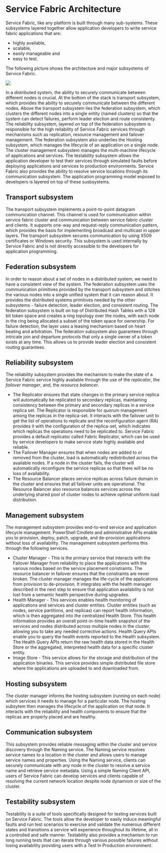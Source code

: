 <properties
   pageTitle="Service Fabric Architecture"
   description="Service Fabric is a distributed systems platform used to build scalable, reliable, and easily-managed applications for the cloud. This article shows the architecture of Service Fabric."
   services="service-fabric"
   documentationCenter=".net"
   authors="rishirsinha"
   manager="timlt"
   editor="rishirsinha"/>

<tags
	ms.service="service-fabric"
	ms.date="08/26/2015"
	wacn.date=""/>

# Service Fabric Architecture

Service Fabric, like any platform is built through many sub-systems. These subsystems layered together allow application developers to write service fabric applications that are: 

* highly available, 
* scalable, 
* easily manageable and 
* easy to test.

The following picture shows the architecture and major subsystems of Service Fabric.

![](./media/service-fabric-architecture/service-fabric-architecture.png)

In a distributed system, the ability to securely communicate between different nodes is crucial. At the bottom of the stack is transport subsystem, which provides the ability to securely communicate between the different nodes. Above the transport subsystem lies the federation subsystem, which clusters the different nodes into a single entity (named clusters) so that the system can detect failures, perform leader election and route consistenty. The reliability subsystem, layered on top of the federation subsystem is responsible for the high reliability of Service Fabric services through mechanisms such as replication, resource management and failover management. The federation subsystem also underlies the Hosting subsystem, which manages the lifecycle of an application on a single node. The cluster management subsystem manages the multi-machine lifecycle of applications and services. The testability subsystem allows the application developer to test their services through simulated faults before deploying applications and services to production environments.  Service Fabric also provides the ability to resolve service locations through its communication subsystem. The application programming model exposed to developers is layered on top of these susbsystems.

## Transport subsystem
The transport subsystem implements a point-to-point datagram communication channel. This channel is used for communication within service fabric cluster and communication between service fabric cluster and clients. It supports one-way and request-reply communication pattern, which provides the basis for implementing broadcast and multicast in upper layers. The transport subsystem secures communication by using X509 certificates or Windows security. This subsystem is used internally by Service Fabric and is not directly accessible to the developers for application programming.

## Federation subsystem
In order to reason about a set of nodes in a distributed system, we need to have a consistent view of the system. The federation subsystem uses the communication primitives provided by the transport subsystem and stitches the various nodes into a single unified system that it can reason about. It provides the distributed systems primitives needed by the other subsystems - failure detection, leader election, and consistent routing. The federation subsystem is built on top of Distributed Hash Tables with a 128 bit token space and creates a ring topology over the nodes, with each node in the ring being allocated a subset of the token space for ownership. For failure detection, the layer uses a leasing mechanism based on heart beating and arbitration. The federation subsystem also guarantees through intricate join and departure protocols that only a single owner of a token exists at any time. This allows us to provide leader election and consistent routing guarantees. 

## Reliability subsystem
The reliability subsystem provides the mechanism to make the state of a Service Fabric service highly available through the use of the _replicator_, the _failover manager_, and, the _resource balancer_.

* The Replicator ensures that state changes in the primary service replica will automatically be replicated to secondary replicas, maintaining consistency between the primary and secondary replicas in a service replica set. The Replicator is responsible for quorum management among the replicas in the replica-set. It interacts with the failover unit to get the list of operations to replicate and the reconfiguration agent (RA) provides it with the configuration of the replica-set, which indicates which replicas the operations need to be replicated to. Service Fabric provides a default replicator called Fabric Replicator, which can be used by service developers to make service state highly available and reliable.
* The Failover Manager ensures that when nodes are added to or removed from the cluster, load is automatically redistributed across the available nodes. If a node in the cluster fails, the cluster will automatically reconfigure the service replicas so that there will be no loss of availability.
* The Resource Balancer places service replicas across failure domain in the cluster and ensures that all failover units are operational. The Resource Balancer also resource balances services across the underlying shared pool of cluster nodes to achieve optimal uniform load distribution.

## Management subsystem
The management subsystem provides end-to-end service and application lifecycle management. PowerShell Cmdlets and administrative APIs enable you to provision, deploy, patch, upgrade, and de-provision applications without loss of availability. The management subsystem performs this through the following services.

* Cluster Manager - This is the primary service that interacts with the Failover Manager from reliability to place the applications with the various nodes based on the service placement constraints. The resource balancer in failover ensures that the constraints are never broken. The cluster manager manages the life-cycle of the applications from provision to de-provision. It integrates with the health manager described in the next step to ensure that application availability is not lost from a semantic health perspective during upgrades.
* Health Manager - This services enables health monitoring of applications and services and cluster entities. Cluster entities (such as nodes, service partitions, and replicas) can report health information, which is then aggregated into the centralized Health Store. This health information provides an overall point-in-time health snapshot of the services and nodes distributed across multiple nodes in the cluster, allowing you to take any needed corrective actions. Health Query APIs enable you to query the health events reported to the Health subsystem. The Health Query APIs return the raw health data stored in the Health Store or the aggregated, interpreted health data for a specific cluster entity.
* Image Store - This service allows for the storage and distribution of the application binaries. This service provides simple distributed file store where the applications are uploaded to and downloaded from.


## Hosting subsystem
The cluster manager informs the hosting subsystem (running on each node) which services it needs to manage for a particular node. The hosting subsytem then manages the lifecycle of the application on that node. It interacts with the reliability and health components to ensure that the replicas are properly placed and are healthy.

## Communication subsystem
This subsystem provides reliable messaging within the cluster and service discovery through the Naming service. The Naming service resolves service names to a location in the cluster and allows users to manage service names and properties. Using the Naming service, clients can securely communicate with any node in the cluster to resolve a service name and retrieve service metadata. Using a simple Naming Client API, users of Service Fabric can develop services and clients capable of resolving the current network location despite node dynamism or size of the cluster.

## Testability subsystem
Testability is a suite of tools specifically designed for testing services built on  Service Fabric. The tools allow the developer to easily induce meaningful faults and run test scenarios to exercise and validate the numerous different states and transitions a service will experience throughout its lifetime, all in a controlled and safe manner. Testability also provides a mechanism to run long running tests that can iterate through various possible failures without losing availability providing users with a Test In Production environment.
 
